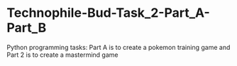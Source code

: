 # Technophile-Bud-Task_2-Part_A-Part_B
Python programming tasks: Part A is to create a pokemon training game and Part 2 is to create a mastermind game
